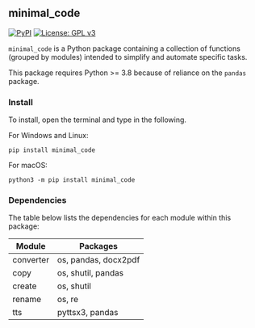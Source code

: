 ## minimal_code

[![PyPI](https://img.shields.io/pypi/v/minimal-code.svg)](https://pypi.org/project/minimal-code/) [![License: GPL v3](https://img.shields.io/badge/License-GPLv3-green.svg)](https://www.gnu.org/licenses/gpl-3.0)

`minimal_code` is a Python package containing a collection of functions (grouped by modules) intended to simplify and automate specific tasks.

This package requires Python >= 3.8 because of reliance on the `pandas` package.

### Install

To install, open the terminal and type in the following.

For Windows and Linux:

```{python}
pip install minimal_code
```

For macOS:

```{python}
python3 -m pip install minimal_code
```

### Dependencies

The table below lists the dependencies for each module within this package:

|Module|Packages|
|---|---|
|converter|os, pandas, docx2pdf|
|copy|os, shutil, pandas|
|create|os, shutil|
|rename|os, re|
|tts|pyttsx3, pandas|